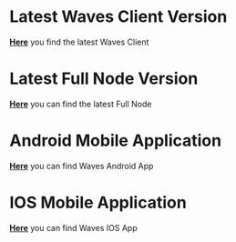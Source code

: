 # Latest Waves Client Version

[**Here**](https://github.com/wavesplatform/WavesGUI/releases) you find the latest Waves Client

# Latest Full Node Version

[**Here**](https://github.com/wavesplatform/Waves/releases) you can find the latest Full Node

# Android Mobile Application

[**Here**](https://play.google.com/store/apps/details?id=com.wavesplatform.wallet) you can find Waves Android App

# IOS Mobile Application

[**Here**](https://itunes.apple.com/us/app/waves-wallet/id1233158971?mt=8) you can find Waves IOS App



